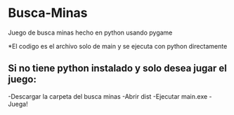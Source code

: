 # Busca-Minas
Juego de busca minas hecho en python usando pygame

*El codigo es el archivo solo de main y se ejecuta con python directamente

## Si no tiene python instalado y solo desea jugar el juego:
-Descargar la carpeta del busca minas
-Abrir dist
-Ejecutar main.exe
-Juega!
